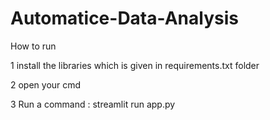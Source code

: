 # Automatice-Data-Analysis
How to run

1 install the libraries which is given in requirements.txt folder

2 open your cmd

3 Run a command : streamlit run app.py
